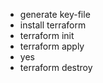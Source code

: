 - generate key-file
- install terraform
- terraform init
- terraform apply
- yes
- terraform destroy
